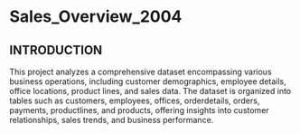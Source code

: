 # Sales_Overview_2004
## INTRODUCTION
This project analyzes a comprehensive dataset encompassing various business operations, including customer demographics, employee details, office locations, product lines, and sales data. The dataset is organized into tables such as customers, employees, offices, orderdetails, orders, payments, productlines, and products, offering insights into customer relationships, sales trends, and business performance.
